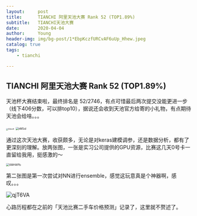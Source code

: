 ```yaml
---
layout:     post
title:      TIANCHI 阿里天池大赛 Rank 52 (TOP1.89%)
subtitle:   TIANCHI天池大赛
date:       2020-04-04
author:     Young
header-img: img/bg-post/1*EbpKczfURCvAF6uUp_Hhew.jpeg
catalog: true
tags:
    - tianchi

---
```


## TIANCHI 阿里天池大赛 Rank 52 (TOP1.89%)

天池杯大赛结束啦，最终排名是 52/2746，有点可惜最后两次提交没能更进一步（线下406分数，可以排top10），据说还会收到天池官方给寄的小礼物，有点期待天池会给啥。。。

<img src="https://gitee.com/echisenyang/GiteeForUpicUse/raw/master/uPic/DQnx4I.png" alt="DQnx4I" style="zoom:33%;" />

<img src="https://gitee.com/echisenyang/GiteeForUpicUse/raw/master/uPic/itMSid.png" alt="itMSid" style="zoom:50%;" />



通过这次天池大赛，收获颇多，无论是对keras建模调参，还是数据分析，都有了更深刻的理解。放两张图，一张是实习公司提供的GPU资源，比赛这几天0号卡一直留给我用，挺感激的～

<img src="https://gitee.com/echisenyang/GiteeForUpicUse/raw/master/uPic/XMHWPb.png" alt="XMHWPb" style="zoom: 50%;" />

第二张图是第一次尝试对NN进行ensemble，感觉这玩意真是个神器啊，感叹。。。

![qjT6VA](https://gitee.com/echisenyang/GiteeForUpicUse/raw/master/uPic/qjT6VA.jpg)

心路历程都在之前的「天池比赛二手车价格预测」记录了，这里就不赘述了。



